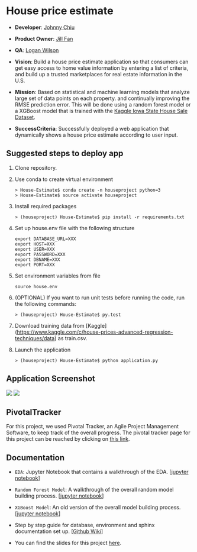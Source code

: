 # House price estimate

* **Developer**: [Johnny Chiu](https://github.com/pennysun3)
* **Product Owner**: [Jill Fan](https://github.com/jill-fan)
* **QA**: [Logan Wilson](https://github.com/lwilson18)

* **Vision**: 
Build a house price estimate application so that consumers can get easy access to home value information by entering a list of criteria, and build up a trusted marketplaces for real estate information in the U.S.

* **Mission**: 
Based on statistical and machine learning models that analyze large set of data points on each property. and continually improving the RMSE prediction error. This will be done using a random forest model or a XGBoost model that is trained with the [Kaggle Iowa State House Sale Dataset](https://www.kaggle.com/c/house-prices-advanced-regression-techniques/data).

* **SuccessCriteria**: Successfully deployed a web application that dynamically shows a house price estimate according to user input.


Suggested steps to deploy app
------------

1. Clone repository.
2. Use conda to create virtual environment

   ```
   > House-Estimate$ conda create -n houseproject python=3
   > House-Estimate$ source activate houseproject
   ```
3. Install required packages

   ```
   > (houseproject) House-Estimate$ pip install -r requirements.txt
   ```
  
4. Set up house.env file with the following structure
   
   ```
   export DATABASE_URL=XXX
   export HOST=XXX    
   export USER=XXX
   export PASSWORD=XXX
   export DBNAME=XXX    
   export PORT=XXX
   ```

5. Set environment variables from file

   ```
   source house.env
   ```

6. (OPTIONAL) If you want to run unit tests before running the code, run the following commands:

   ```
   > (houseproject) House-Estimate$ py.test
   ```

7. Download training data from [Kaggle] (https://www.kaggle.com/c/house-prices-advanced-regression-techniques/data) as train.csv.

8. Launch the application

   ```
   > (houseproject) House-Estimate$ python application.py
   ```


   

Application Screenshot
------------

![](https://github.com/pennysun3/HousePricePrediction/blob/master/screenshots/page1.jpg)
![](https://github.com/pennysun3/HousePricePrediction/blob/master/screenshots/page2.jpg)

PivotalTracker
------------
For this project, we used Pivotal Tracker, an Agile Project Management Software, to keep track of the overall progress. The pivotal tracker page for this project can be reached by clicking on [this link](https://www.pivotaltracker.com/n/projects/2142050).


Documentation
------------
* `EDA`: Jupyter Notebook that contains a walkthrough of the EDA. [[jupyter notebook](https://github.com/pennysun3/HousePricePrediction/blob/master/develop/EDA/House_EDA.ipynb)]

* `Random Forest Model`: A walkthrough of the overall random model building process. [[jupyter notebook](https://github.com/pennysun3/HousePricePrediction/blob/master/develop/Model/RandomForest_Model.py)]

* `XGBoost Model`: An old version of the overall model building process. [[jupyter notebook](https://github.com/pennysun3/HousePricePrediction/blob/master/develop/Model/House_XGBoost_Model.ipynb)]

* Step by step guide for database, environment and sphinx documentation set up. [[Github Wiki](https://github.com/pennysun3/HousePricePrediction/wiki)]

* You can find the slides for this project [here](https://github.com/pennysun3/HousePricePrediction/blob/master/House_Presentation.pdf).